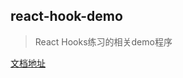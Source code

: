 ## react-hook-demo
> React Hooks练习的相关demo程序

[文档地址](https://aitexiaoy.github.io/web-books/#/react/react-hook)